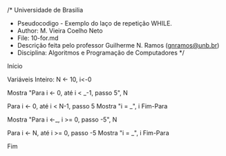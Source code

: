 /*	Universidade de Brasilia
 *	Pseudocodigo -   Exemplo do laço de repetição WHILE. 
 *	Author: M. Vieira Coelho Neto
 * 	File: 10-for.md
 * 	Descrição feita pelo professor Guilherme N. Ramos (gnramos@unb.br)
 *	Disciplina: Algoritmos e Programação de Computadores */

Início

Variáveis
Inteiro: N <- 10, i<-0

Mostra "Para i <- 0, até i < _-1, passo 5", N

Para i <- 0, até i < N-1, passo 5
	Mostra "i = _", i
Fim-Para

Mostra "Para i <-_, i >= 0, passo -5", N

Para i <- N, até i >= 0, passo -5
	Mostra "i = _", i
Fim-Para

Fim